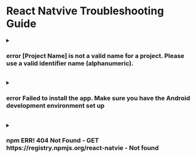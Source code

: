 # React Natvive Troubleshooting Guide

<details>
  <summary><h3>error [Project Name] is not a valid name for a project. Please use a valid identifier name (alphanumeric).</h3></summary>
  
<b>환경</b> : Windows
<br>
<b>증상</b> : React Native CLI 프로젝트 생성 시 error 발생함
<br>
<b>원인</b> : 생성하는 프로젝트 이름이 유효하지 않아 발생
<br>
<b>해결 방안</b> : 생성하는 프로젝트 이름에서 하이픈(-) 제거
<br>
<b>참고 링크 : </b> [링크](https://success206.tistory.com/149)

</details>

<br>

<details>
  <summary><h3>error  Failed to install the app. Make sure you have the Android development environment set up</h3></summary>
  
<b>환경</b> : Windows
<br>
<b>증상</b> : React Native CLI 프로젝트 빌드 시 error 발생
<br>
<b>원인</b> : grade build 버전 호환성이 맞지 않아 발생
<br>
<b>해결 방안</b> : gradle-wrapper.properties, build.gradle 에서 버전 수정
<br>
<b>참고 링크 : </b> [링크](https://genie247.tistory.com/m/entry/%EB%A6%AC%EC%95%A1%ED%8A%B8-%EB%84%A4%EC%9D%B4%ED%8B%B0%EB%B8%8C)

</details>

<br>

<details>
  <summary><h3>npm ERR! 404 Not Found - GET https://registry.npmjs.org/react-natvie - Not found</h3></summary>
  
<b>환경</b> : Windows
<br>
<b>증상</b> : React-Natvie CLI로 프로젝트를 생성하기 위해 npx react-natvie init을 했는데 에러 발생
<br>
<b>원인</b> : React App 관련 Registry에 문제가 생김
<br>
<b>해결 방안</b> : React 제거 후 재설치
<br>
<b>참고 링크 : </b> [링크](https://ninearies.tistory.com/326)

</details>
